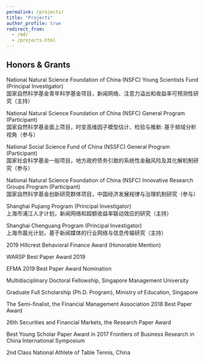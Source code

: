 ```yaml
---
permalink: /projects/
title: "Projects"
author_profile: true
redirect_from: 
  - /md/
  - /projects.html
---
```


## Honors & Grants

 National Natural Science Foundation of China (NSFC) Young Scientists Fund (Principal Investigator)<br>
 国家自然科学基金青年科学基金项目，新闻网络、注意力溢出和收益率可预测性研究（主持）

National Natural Science Foundation of China (NSFC) General Program (Participant)
<br>国家自然科学基金面上项目，时变高维因子模型估计、检验与推断: 基于频域分析视角（参与）

National Social Science Fund of China (NSSFC) General Program (Participant)
<br>国家社会科学基金一般项目，地方政府债务引致的系统性金融风险及其化解机制研究（参与）

National Natural Science Foundation of China (NSFC) Innovative Research Groups Program (Participant)
<br>国家自然科学基金创新研究群体项目，中国经济发展规律与治理机制研究（参与）

Shanghai Pujiang Program (Principal Investigator)
<br>上海市浦江人才计划，新闻网络和超额收益率联动效应的研究（主持）

Shanghai Chenguang Program (Principal Investigator)
<br>上海市晨光计划，基于新闻媒体的行业网络与信息传输研究（主持）

2019 Hillcrest Behavioral Finance Award (Honorable Mention)

WARSP Best Paper Award 2019

EFMA 2019 Best Paper Award Nomination

Multidisciplinary Doctoral Fellowship, Singapore Management University

Graduate Full Scholarship (Ph.D. Program), Ministry of Education, Singapore

The Semi-finalist, the Financial Management Association 2018 Best Paper Award

26th Securities and Financial Markets, the Research Paper Award

Best Young Scholar Paper Award in 2017 Frontiers of Business Research in China International Symposium

2nd Class National Athlete of Table Tennis, China




